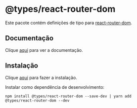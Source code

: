 # @types/react-router-dom

Este pacote contém definições de tipo para [react-router-dom](react-router-dom.md).

## Documentação

Clique [aqui](https://github.com/DefinitelyTyped/DefinitelyTyped) para ver a documentação.

## Instalação

Clique [aqui](https://www.npmjs.com/package/@types/react-router-dom) para fazer a instalação.

Instalar como dependência de desenvolvimento:

```
npm install @types/react-router-dom --save-dev | yarn add @types/react-router-dom --dev
```